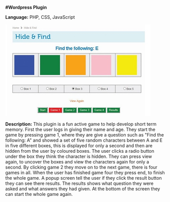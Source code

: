 **#Wordpress Plugin**

**Language:** PHP, CSS, JavaScript 

![Wordpress-Plugin](Wordpress-Plugin.jpg)

**Description:** This plugin is a fun active game to help develop short term memory. First the user logs in giving their name and age. 
They start the game by pressing game 1, where they are give a question such as "Find the following: A" and showed a set
of five random characters between A and E in five different boxes, this is displayed for only a second and then are 
hidden from the user by coloured boxes. The user clicks a radio button under the box they think the character is hidden.
They can press view again, to uncover the boxes and view the characters again for only a second. By clicking game 2 they
move on to the next game, there is four games in all. When the user has finished game four they press end, to finish
the whole game. A popup screen tell the user if they click the result button they can see there results. The results
shows what question they were asked and what answers they had given. At the bottom of the screen they can start the
whole game again.

